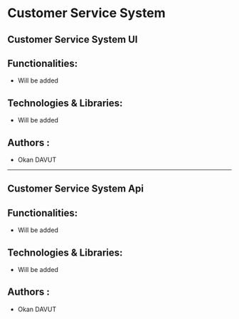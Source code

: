 # Customer Service System

## Customer Service System UI

## Functionalities:

- Will be added

## Technologies & Libraries:

- Will be added

## Authors :

- Okan DAVUT


---------------------------


## Customer Service System Api

## Functionalities:

- Will be added

## Technologies & Libraries:

- Will be added

## Authors :

- Okan DAVUT
